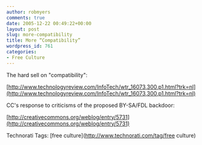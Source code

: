 ```yaml
---
author: robmyers
comments: true
date: 2005-12-22 00:49:22+00:00
layout: post
slug: more-compatibility
title: More “Compatibility”
wordpress_id: 761
categories:
- Free Culture
---
```


The hard sell on "compatibility":

[http://www.technologyreview.com/InfoTech/wtr_16073,300,p1.html?trk=nl](http://www.technologyreview.com/InfoTech/wtr_16073,300,p1.html?trk=nl)

CC's response to criticisms of the proposed BY-SA/FDL backdoor:

[http://creativecommons.org/weblog/entry/5731](http://creativecommons.org/weblog/entry/5731)

Technorati Tags: [free culture](http://www.technorati.com/tag/free culture)



